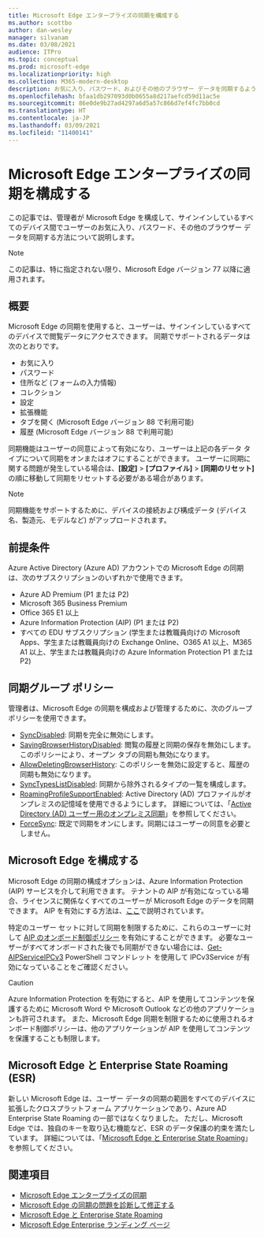 ```yaml
---
title: Microsoft Edge エンタープライズの同期を構成する
ms.author: scottbo
author: dan-wesley
manager: silvanam
ms.date: 03/08/2021
audience: ITPro
ms.topic: conceptual
ms.prod: microsoft-edge
ms.localizationpriority: high
ms.collection: M365-modern-desktop
description: お気に入り、パスワード、およびその他のブラウザー データを同期するように Microsoft Edge を構成するための管理者およびユーザー オプション。
ms.openlocfilehash: bfaa1db297093d0b0655a8d217aefcd59d11ac5e
ms.sourcegitcommit: 86e0de9b27ad4297a6d5a57c866d7ef4fc7bb0cd
ms.translationtype: HT
ms.contentlocale: ja-JP
ms.lasthandoff: 03/09/2021
ms.locfileid: "11400141"
---
```

# <a name="configure-microsoft-edge-enterprise-sync"></a>Microsoft Edge エンタープライズの同期を構成する

この記事では、管理者が Microsoft Edge を構成して、サインインしているすべてのデバイス間でユーザーのお気に入り、パスワード、その他のブラウザー データを同期する方法について説明します。

> [!NOTE]
> この記事は、特に指定されない限り、Microsoft Edge バージョン 77 以降に適用されます。

## <a name="overview"></a>概要

Microsoft Edge の同期を使用すると、ユーザーは、サインインしているすべてのデバイスで閲覧データにアクセスできます。 同期でサポートされるデータは次のとおりです。

- お気に入り
- パスワード
- 住所など (フォームの入力情報)
- コレクション
- 設定
- 拡張機能
- タブを開く (Microsoft Edge バージョン 88 で利用可能)
- 履歴 (Microsoft Edge バージョン 88 で利用可能)

同期機能はユーザーの同意によって有効になり、ユーザーは上記の各データ タイプについて同期をオンまたはオフにすることができます。 ユーザーに同期に関する問題が発生している場合は、**[設定]** > **[プロファイル]** > **[同期のリセット]** の順に移動して同期をリセットする必要がある場合があります。

> [!NOTE]
> 同期機能をサポートするために、デバイスの接続および構成データ (デバイス名、製造元、モデルなど) がアップロードされます。

## <a name="prerequisites"></a>前提条件

Azure Active Directory (Azure AD) アカウントでの Microsoft Edge の同期は、次のサブスクリプションのいずれかで使用できます。

- Azure AD Premium (P1 または P2)
- Microsoft 365 Business Premium
- Office 365 E1 以上
- Azure Information Protection (AIP) (P1 または P2)
- すべての EDU サブスクリプション (学生または教職員向けの Microsoft Apps、学生または教職員向けの Exchange Online、O365 A1 以上、M365 A1 以上、学生または教職員向けの Azure Information Protection P1 または P2)

## <a name="sync-group-policies"></a>同期グループ ポリシー

管理者は、Microsoft Edge の同期を構成および管理するために、次のグループ ポリシーを使用できます。

- [SyncDisabled](https://docs.microsoft.com/deployedge/microsoft-edge-policies#syncdisabled): 同期を完全に無効にします。
- [SavingBrowserHistoryDisabled](https://docs.microsoft.com/deployedge/microsoft-edge-policies#savingbrowserhistorydisabled): 閲覧の履歴と同期の保存を無効にします。このポリシーにより、オープン タブの同期も無効になります。
- [AllowDeletingBrowserHistory](https://docs.microsoft.com/deployedge/microsoft-edge-policies#allowdeletingbrowserhistory): このポリシーを無効に設定すると、履歴の同期も無効になります。
- [SyncTypesListDisabled](https://docs.microsoft.com/DeployEdge/microsoft-edge-policies#synctypeslistdisabled): 同期から除外されるタイプの一覧を構成します。
- [RoamingProfileSupportEnabled](https://docs.microsoft.com/DeployEdge/microsoft-edge-policies#roamingprofilesupportenabled): Active Directory (AD) プロファイルがオンプレミスの記憶域を使用できるようにします。 詳細については、「[Active Directory (AD) ユーザー用のオンプレミス同期](https://docs.microsoft.com/DeployEdge/microsoft-edge-on-premises-sync)」を参照してください。
- [ForceSync]( https://docs.microsoft.com/deployedge/microsoft-edge-policies#forcesync): 既定で同期をオンにします。同期にはユーザーの同意を必要としません。  

## <a name="configure-microsoft-edge-sync"></a>Microsoft Edge を構成する

Microsoft Edge の同期の構成オプションは、Azure Information Protection (AIP) サービスを介して利用できます。 テナントの AIP が有効になっている場合、ライセンスに関係なくすべてのユーザーが Microsoft Edge のデータを同期できます。 AIP を有効にする方法は、[ここ](https://docs.microsoft.com/azure/information-protection/activate-office365)で説明されています。

特定のユーザー セットに対して同期を制限するために、これらのユーザーに対して [AIP のオンボード制御ポリシー](https://docs.microsoft.com/powershell/module/aipservice/set-aipserviceonboardingcontrolpolicy?view=azureipps&preserve-view=true) を有効にすることができます。 必要なユーザーがすべてオンボードされた後でも同期ができない場合には、[Get-AIPServiceIPCv3](https://docs.microsoft.com/powershell/module/aipservice/get-aipserviceipcv3?view=azureipps&preserve-view=true) PowerShell コマンドレット を使用して IPCv3Service が有効になっていることをご確認ください。

> [!CAUTION]
> Azure Information Protection を有効にすると、AIP を使用してコンテンツを保護するために Microsoft Word や Microsoft Outlook などの他のアプリケーションも許可されます。 また、Microsoft Edge 同期を制限するために使用されるオンボード制御ポリシーは、他のアプリケーションが AIP を使用してコンテンツを保護することも制限します。

## <a name="microsoft-edge-and-enterprise-state-roaming-esr"></a>Microsoft Edge と Enterprise State Roaming (ESR)

新しい Microsoft Edge は、ユーザー データの同期の範囲をすべてのデバイスに拡張したクロスプラットフォーム アプリケーションであり、Azure AD Enterprise State Roaming の一部ではなくなりました。 ただし、Microsoft Edge では、独自のキーを取り込む機能など、ESR のデータ保護の約束を満たしています。 詳細については、「[Microsoft Edge と Enterprise State Roaming](microsoft-edge-enterprise-state-roaming.md)」を参照してください。

## <a name="see-also"></a>関連項目

- [Microsoft Edge エンタープライズの同期](microsoft-edge-enterprise-sync.md)
- [Microsoft Edge の同期の問題を診断して修正する](microsoft-edge-troubleshoot-enterprise-sync.md)
- [Microsoft Edge と Enterprise State Roaming](microsoft-edge-enterprise-state-roaming.md)
- [Microsoft Edge Enterprise ランディング ページ](https://aka.ms/EdgeEnterprise)
